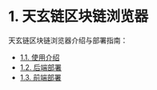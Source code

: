 # 1. 天玄链区块链浏览器
天玄链区块链浏览器介绍与部署指南：
- [1.1. 使用介绍](introduce.md)
- [1.2. 后端部署](backend.md)
- [1.3. 前端部署](frontend.md)
